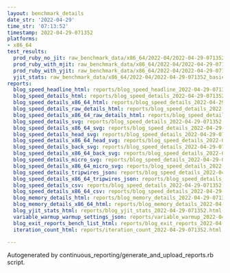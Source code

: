 ```yaml
---
layout: benchmark_details
date_str: '2022-04-29'
time_str: '07:13:52'
timestamp: 2022-04-29-071352
platforms:
- x86_64
test_results:
  prod_ruby_no_jit: raw_benchmark_data/x86_64/2022-04/2022-04-29-071352_basic_benchmark_prod_ruby_no_jit.json
  prod_ruby_with_mjit: raw_benchmark_data/x86_64/2022-04/2022-04-29-071352_basic_benchmark_prod_ruby_with_mjit.json
  prod_ruby_with_yjit: raw_benchmark_data/x86_64/2022-04/2022-04-29-071352_basic_benchmark_prod_ruby_with_yjit.json
  yjit_stats: raw_benchmark_data/x86_64/2022-04/2022-04-29-071352_basic_benchmark_yjit_stats.json
reports:
  blog_speed_headline_html: reports/blog_speed_headline_2022-04-29-071352.html
  blog_speed_details_html: reports/blog_speed_details_2022-04-29-071352.html
  blog_speed_details_x86_64_html: reports/blog_speed_details_2022-04-29-071352.x86_64.html
  blog_speed_details_raw_details_html: reports/blog_speed_details_2022-04-29-071352.raw_details.html
  blog_speed_details_x86_64_raw_details_html: reports/blog_speed_details_2022-04-29-071352.x86_64.raw_details.html
  blog_speed_details_svg: reports/blog_speed_details_2022-04-29-071352.svg
  blog_speed_details_x86_64_svg: reports/blog_speed_details_2022-04-29-071352.x86_64.svg
  blog_speed_details_head_svg: reports/blog_speed_details_2022-04-29-071352.head.svg
  blog_speed_details_x86_64_head_svg: reports/blog_speed_details_2022-04-29-071352.x86_64.head.svg
  blog_speed_details_back_svg: reports/blog_speed_details_2022-04-29-071352.back.svg
  blog_speed_details_x86_64_back_svg: reports/blog_speed_details_2022-04-29-071352.x86_64.back.svg
  blog_speed_details_micro_svg: reports/blog_speed_details_2022-04-29-071352.micro.svg
  blog_speed_details_x86_64_micro_svg: reports/blog_speed_details_2022-04-29-071352.x86_64.micro.svg
  blog_speed_details_tripwires_json: reports/blog_speed_details_2022-04-29-071352.tripwires.json
  blog_speed_details_x86_64_tripwires_json: reports/blog_speed_details_2022-04-29-071352.x86_64.tripwires.json
  blog_speed_details_csv: reports/blog_speed_details_2022-04-29-071352.csv
  blog_speed_details_x86_64_csv: reports/blog_speed_details_2022-04-29-071352.x86_64.csv
  blog_memory_details_html: reports/blog_memory_details_2022-04-29-071352.html
  blog_memory_details_x86_64_html: reports/blog_memory_details_2022-04-29-071352.x86_64.html
  blog_yjit_stats_html: reports/blog_yjit_stats_2022-04-29-071352.html
  variable_warmup_warmup_settings_json: reports/variable_warmup_2022-04-29-071352.warmup_settings.json
  blog_exit_reports_bench_list_html: reports/blog_exit_reports_2022-04-29-071352.bench_list.html
  iteration_count_html: reports/iteration_count_2022-04-29-071352.html

---
```

Autogenerated by continuous_reporting/generate_and_upload_reports.rb script.
